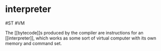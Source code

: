# interpreter
#ST #VM 

The [[bytecode]]s produced by the compiler are instructions for an [[interpreter]], which works as some sort of virtual computer with its own memory and command set.

